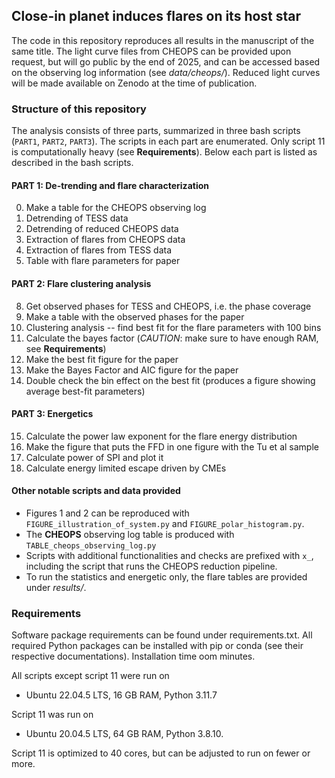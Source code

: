 ## Close-in planet induces flares on its host star 

The code in this repository reproduces all results in the manuscript of the same title. The light curve files from CHEOPS can be provided upon request, but will go public by the end of 2025, and can be accessed based on the observing log information (see _data/cheops/_). Reduced light curves will be made available on Zenodo at the time of publication.

### Structure of this repository

The analysis consists of three parts, summarized in three bash scripts (``PART1``, ``PART2``, ``PART3``). The scripts in each part are enumerated. Only script 11 is computationally heavy (see **Requirements**). Below each part is listed as described in the bash scripts.

#### PART 1: De-trending and flare characterization

0. Make a table for the CHEOPS observing log
1. Detrending of TESS data
2. Detrending of reduced CHEOPS data
3. Extraction of flares from CHEOPS data
4. Extraction of flares from TESS data
5. Table with flare parameters for paper

#### PART 2: Flare clustering analysis

8. Get observed phases for TESS and CHEOPS, i.e. the phase coverage
9. Make a table with the observed phases for the paper
10. Clustering analysis -- find best fit for the flare parameters with 100 bins
11. Calculate the bayes factor (_CAUTION_: make sure to have enough RAM, see **Requirements**)
12. Make the best fit figure for the paper
13. Make the Bayes Factor and AIC figure for the paper
14. Double check the bin effect on the best fit (produces a figure showing average best-fit parameters)

#### PART 3: Energetics

15. Calculate the power law exponent for the flare energy distribution
16. Make the figure that puts the FFD in one figure with the Tu et al sample
17. Calculate power of SPI and plot it
18. Calculate energy limited escape driven by CMEs

#### Other notable scripts and data provided

- Figures 1 and 2 can be reproduced with ``FIGURE_illustration_of_system.py`` and ``FIGURE_polar_histogram.py``.
- The **CHEOPS** observing log table is produced with ``TABLE_cheops_observing_log.py``
- Scripts with additional functionalities and checks are prefixed with ``x_``, including the script that runs the CHEOPS reduction pipeline.
- To run the statistics and energetic only, the flare tables are provided under _results/_.

### Requirements

Software package requirements can be found under requirements.txt. All required Python packages can be installed with pip or conda (see their respective documentations). Installation time oom minutes.

All scripts except script 11 were run on 

- Ubuntu 22.04.5 LTS, 16 GB RAM, Python 3.11.7 

Script 11 was run on 

- Ubuntu 20.04.5 LTS, 64 GB RAM, Python 3.8.10. 

Script 11 is optimized to 40 cores, but can be adjusted to run on fewer or more.






